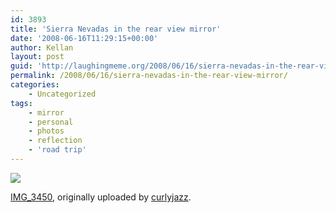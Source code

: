 ```yaml
---
id: 3893
title: 'Sierra Nevadas in the rear view mirror'
date: '2008-06-16T11:29:15+00:00'
author: Kellan
layout: post
guid: 'http://laughingmeme.org/2008/06/16/sierra-nevadas-in-the-rear-view-mirror/'
permalink: /2008/06/16/sierra-nevadas-in-the-rear-view-mirror/
categories:
    - Uncategorized
tags:
    - mirror
    - personal
    - photos
    - reflection
    - 'road trip'
---
```


[![](http://farm4.static.flickr.com/3148/2584840610_65ec609767.jpg)](http://www.flickr.com/photos/curlyjazz/2584840610/ "photo sharing")

<span class="flickr-caption">[IMG\_3450](http://www.flickr.com/photos/curlyjazz/2584840610/), originally uploaded by [curlyjazz](http://www.flickr.com/people/curlyjazz/).</span>